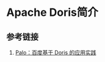 # Apache Doris简介


## 参考链接
1. [Palo：百度基于 Doris 的应用实践](https://mp.weixin.qq.com/s/ttlNYisBTZVHjhWHVJKmJg)